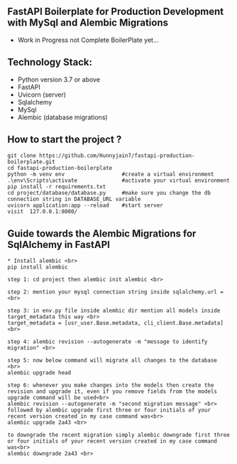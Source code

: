 ## FastAPI Boilerplate for Production Development with MySql and Alembic Migrations

* Work in Progress not Complete BoilerPlate yet...

## Technology Stack:
* Python version 3.7 or above
* FastAPI
* Uvicorn (server)
* Sqlalchemy
* MySql
* Alembic (database migrations)


## How to start the project ?
```
git clone https://github.com/Hunnyjain7/fastapi-production-boilerplate.git
cd fastapi-production-boilerplate
python -m venv env                  #create a virtual environment
.\env\Scripts\activate              #activate your virtual environment
pip install -r requirements.txt
cd project/database/database.py     #make sure you change the db connection string in DATABASE_URL variable
uvicorn application:app --reload    #start server
visit  127.0.0.1:8000/
```

## Guide towards the Alembic Migrations for SqlAlchemy in FastAPI
```
* Install alembic <br>
pip install alembic

step 1: cd project then alembic init alembic <br>

step 2: mention your mysql connection string inside sqlalchemy.url = <br>

step 3: in env.py file inside alembic dir mention all models inside target_metadata this way <br>
target_metadata = [usr_user.Base.metadata, cli_client.Base.metadata] <br>

step 4: alembic revision --autogenerate -m "message to identify migration" <br>

step 5: now below command will migrate all changes to the database <br>
alembic upgrade head

step 6: whenever you make changes into the models then create the revision and upgrade it, even if you remove fields from the models upgrade command will be used<br>
alembic revision --autogenerate -m "second migration message" <br>
followed by alembic upgrade first three or four initials of your recent version created in my case command was<br>
alembic upgrade 2a43 <br>

to downgrade the recent migration simply alembic downgrade first three or four initials of your recent version created in my case command was<br>
alembic downgrade 2a43 <br>
```
